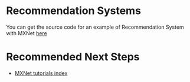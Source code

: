 # Recommendation Systems

You can get the source code for an example of Recommendation System with MXNet [here](https://github.com/dmlc/mxnet-notebooks/tree/master/python/recommendation_systems)

# Recommended Next Steps
* [MXNet tutorials index](http://mxnet.io/tutorials/index.html)